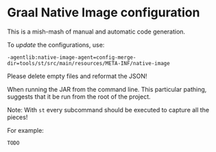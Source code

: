 # Graal Native Image configuration

This is a mish-mash of manual and automatic code generation.

To _update_ the configurations, use:

```declarative
-agentlib:native-image-agent=config-merge-dir=tools/st/src/main/resources/META-INF/native-image
```

Please delete empty files and reformat the JSON!

When running the JAR from the command line. This particular pathing, suggests that it be run from the root of the project.

Note: With `st` every subcommand should be executed to capture all the pieces!

For example:

```shell
TODO
```